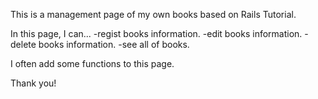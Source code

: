 This is a management page of my own books based on Rails Tutorial.

In this page, I can...
    -regist books information.
    -edit books information.
    -delete books information.
    -see all of books.
    
I often add some functions to this page.

Thank you!